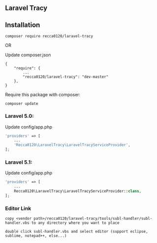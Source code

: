 ## Laravel Tracy

## Installation

```
composer require recca0120/laravel-tracy
```

OR

Update composer.json
```
{
    "require": {
        ...
        "recca0120/laravel-tracy": "dev-master"
    },
}
```

Require this package with composer:

```
composer update
```


### Laravel 5.0:

Update config/app.php
```php
'providers' => [
    ...
    'Recca0120\LaravelTracy\LaravelTracyServiceProvider',
];
```

### Laravel 5.1:

Update config/app.php
```php
'providers' => [
    ...
    Recca0120\LaravelTracy\LaravelTracyServiceProvider::class,
];
```

### Editor Link

```
copy <vendor path>/recca0120/laravel-tracy/tools/subl-handler/subl-handler.vbs to any directory where you want to place

double click subl-handler.vbs and select editor (support eclipse, sublime, notepad++, else...)
```
